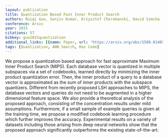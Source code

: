 ```yaml
---
layout: publication
title: Quantization Based Fast Inner Product Search
authors: Ruiqi Guo, Sanjiv Kumar, Krzysztof Choromanski, David Simcha
conference: Arxiv
year: 2015
citations: 57
bibkey: guo2015quantization
additional_links: [{name: Paper, url: 'https://arxiv.org/abs/1509.01469'}]
tags: [Quantization, ANN Search, Has Code]
---
```

We propose a quantization based approach for fast approximate Maximum Inner
Product Search (MIPS). Each database vector is quantized in multiple subspaces
via a set of codebooks, learned directly by minimizing the inner product
quantization error. Then, the inner product of a query to a database vector is
approximated as the sum of inner products with the subspace quantizers.
Different from recently proposed LSH approaches to MIPS, the database vectors
and queries do not need to be augmented in a higher dimensional feature space.
We also provide a theoretical analysis of the proposed approach, consisting of
the concentration results under mild assumptions. Furthermore, if a small
sample of example queries is given at the training time, we propose a modified
codebook learning procedure which further improves the accuracy. Experimental
results on a variety of datasets including those arising from deep neural
networks show that the proposed approach significantly outperforms the existing
state-of-the-art.